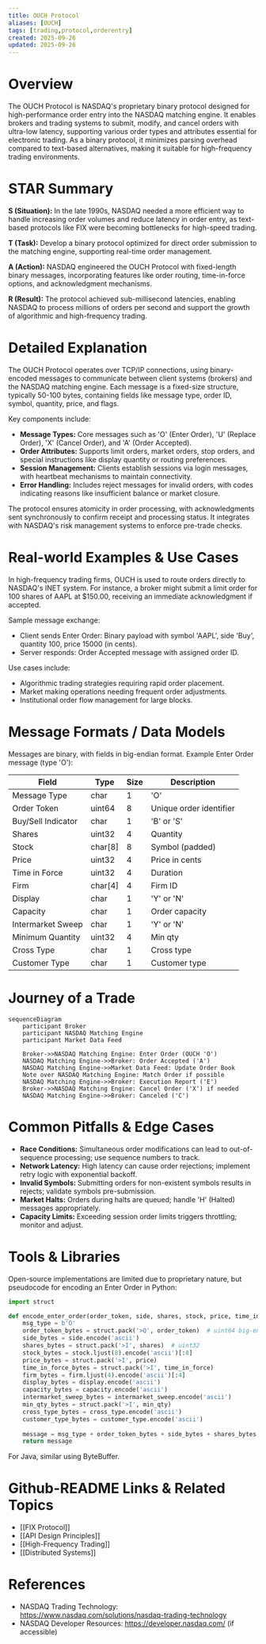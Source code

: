 ```yaml
---
title: OUCH Protocol
aliases: [OUCH]
tags: [trading,protocol,orderentry]
created: 2025-09-26
updated: 2025-09-26
---
```


# Overview

The OUCH Protocol is NASDAQ's proprietary binary protocol designed for high-performance order entry into the NASDAQ matching engine. It enables brokers and trading systems to submit, modify, and cancel orders with ultra-low latency, supporting various order types and attributes essential for electronic trading. As a binary protocol, it minimizes parsing overhead compared to text-based alternatives, making it suitable for high-frequency trading environments.

# STAR Summary

**S (Situation):** In the late 1990s, NASDAQ needed a more efficient way to handle increasing order volumes and reduce latency in order entry, as text-based protocols like FIX were becoming bottlenecks for high-speed trading.

**T (Task):** Develop a binary protocol optimized for direct order submission to the matching engine, supporting real-time order management.

**A (Action):** NASDAQ engineered the OUCH Protocol with fixed-length binary messages, incorporating features like order routing, time-in-force options, and acknowledgment mechanisms.

**R (Result):** The protocol achieved sub-millisecond latencies, enabling NASDAQ to process millions of orders per second and support the growth of algorithmic and high-frequency trading.

# Detailed Explanation

The OUCH Protocol operates over TCP/IP connections, using binary-encoded messages to communicate between client systems (brokers) and the NASDAQ matching engine. Each message is a fixed-size structure, typically 50-100 bytes, containing fields like message type, order ID, symbol, quantity, price, and flags.

Key components include:
- **Message Types:** Core messages such as 'O' (Enter Order), 'U' (Replace Order), 'X' (Cancel Order), and 'A' (Order Accepted).
- **Order Attributes:** Supports limit orders, market orders, stop orders, and special instructions like display quantity or routing preferences.
- **Session Management:** Clients establish sessions via login messages, with heartbeat mechanisms to maintain connectivity.
- **Error Handling:** Includes reject messages for invalid orders, with codes indicating reasons like insufficient balance or market closure.

The protocol ensures atomicity in order processing, with acknowledgments sent synchronously to confirm receipt and processing status. It integrates with NASDAQ's risk management systems to enforce pre-trade checks.

# Real-world Examples & Use Cases

In high-frequency trading firms, OUCH is used to route orders directly to NASDAQ's INET system. For instance, a broker might submit a limit order for 100 shares of AAPL at $150.00, receiving an immediate acknowledgment if accepted.

Sample message exchange:
- Client sends Enter Order: Binary payload with symbol 'AAPL', side 'Buy', quantity 100, price 15000 (in cents).
- Server responds: Order Accepted message with assigned order ID.

Use cases include:
- Algorithmic trading strategies requiring rapid order placement.
- Market making operations needing frequent order adjustments.
- Institutional order flow management for large blocks.

# Message Formats / Data Models

Messages are binary, with fields in big-endian format. Example Enter Order message (type 'O'):

| Field | Type | Size | Description |
|-------|------|------|-------------|
| Message Type | char | 1 | 'O' |
| Order Token | uint64 | 8 | Unique order identifier |
| Buy/Sell Indicator | char | 1 | 'B' or 'S' |
| Shares | uint32 | 4 | Quantity |
| Stock | char[8] | 8 | Symbol (padded) |
| Price | uint32 | 4 | Price in cents |
| Time in Force | uint32 | 4 | Duration |
| Firm | char[4] | 4 | Firm ID |
| Display | char | 1 | 'Y' or 'N' |
| Capacity | char | 1 | Order capacity |
| Intermarket Sweep | char | 1 | 'Y' or 'N' |
| Minimum Quantity | uint32 | 4 | Min qty |
| Cross Type | char | 1 | Cross type |
| Customer Type | char | 1 | Customer type |

# Journey of a Trade

```mermaid
sequenceDiagram
    participant Broker
    participant NASDAQ Matching Engine
    participant Market Data Feed

    Broker->>NASDAQ Matching Engine: Enter Order (OUCH 'O')
    NASDAQ Matching Engine->>Broker: Order Accepted ('A')
    NASDAQ Matching Engine->>Market Data Feed: Update Order Book
    Note over NASDAQ Matching Engine: Match Order if possible
    NASDAQ Matching Engine->>Broker: Execution Report ('E')
    Broker->>NASDAQ Matching Engine: Cancel Order ('X') if needed
    NASDAQ Matching Engine->>Broker: Canceled ('C')
```

# Common Pitfalls & Edge Cases

- **Race Conditions:** Simultaneous order modifications can lead to out-of-sequence processing; use sequence numbers to track.
- **Network Latency:** High latency can cause order rejections; implement retry logic with exponential backoff.
- **Invalid Symbols:** Submitting orders for non-existent symbols results in rejects; validate symbols pre-submission.
- **Market Halts:** Orders during halts are queued; handle 'H' (Halted) messages appropriately.
- **Capacity Limits:** Exceeding session order limits triggers throttling; monitor and adjust.

# Tools & Libraries

Open-source implementations are limited due to proprietary nature, but pseudocode for encoding an Enter Order in Python:

```python
import struct

def encode_enter_order(order_token, side, shares, stock, price, time_in_force, firm, display, capacity, intermarket_sweep, min_qty, cross_type, customer_type):
    msg_type = b'O'
    order_token_bytes = struct.pack('>Q', order_token)  # uint64 big-endian
    side_bytes = side.encode('ascii')
    shares_bytes = struct.pack('>I', shares)  # uint32
    stock_bytes = stock.ljust(8).encode('ascii')[:8]
    price_bytes = struct.pack('>I', price)
    time_in_force_bytes = struct.pack('>I', time_in_force)
    firm_bytes = firm.ljust(4).encode('ascii')[:4]
    display_bytes = display.encode('ascii')
    capacity_bytes = capacity.encode('ascii')
    intermarket_sweep_bytes = intermarket_sweep.encode('ascii')
    min_qty_bytes = struct.pack('>I', min_qty)
    cross_type_bytes = cross_type.encode('ascii')
    customer_type_bytes = customer_type.encode('ascii')
    
    message = msg_type + order_token_bytes + side_bytes + shares_bytes + stock_bytes + price_bytes + time_in_force_bytes + firm_bytes + display_bytes + capacity_bytes + intermarket_sweep_bytes + min_qty_bytes + cross_type_bytes + customer_type_bytes
    return message
```

For Java, similar using ByteBuffer.

# Github-README Links & Related Topics

- [[FIX Protocol]]
- [[API Design Principles]]
- [[High-Frequency Trading]]
- [[Distributed Systems]]

# References

- NASDAQ Trading Technology: https://www.nasdaq.com/solutions/nasdaq-trading-technology
- NASDAQ Developer Resources: https://developer.nasdaq.com/ (if accessible)